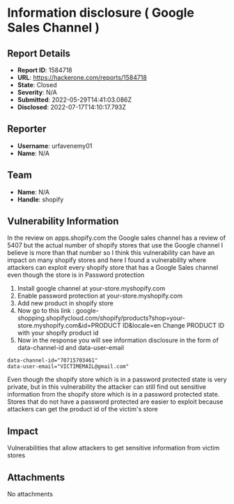 # Information disclosure ( Google Sales Channel )

## Report Details
- **Report ID**: 1584718
- **URL**: https://hackerone.com/reports/1584718
- **State**: Closed
- **Severity**: N/A
- **Submitted**: 2022-05-29T14:41:03.086Z
- **Disclosed**: 2022-07-17T14:10:17.793Z

## Reporter
- **Username**: urfavenemy01
- **Name**: N/A

## Team
- **Name**: N/A
- **Handle**: shopify

## Vulnerability Information
In the review on apps.shopify.com the Google sales channel has a review of 5407 but the actual number of shopify stores that use the Google channel I believe is more than that number so I think this vulnerability can have an impact on many shopify stores and here I found a vulnerability where attackers can exploit every shopify store that has a Google Sales channel even though the store is in Password protection

1. Install google channel at your-store.myshopify.com
2. Enable password protection at your-store.myshopify.com
3. Add new product in shopify store
4. Now go to this link : google-shopping.shopifycloud.com/shopify/products?shop=your-store.myshopify.com&id=PRODUCT ID&locale=en
Change PRODUCT ID with your shopify product id
5. Now in the response you will see information disclosure in the form of data-channel-id and data-user-email

```
data-channel-id="70715703461"
data-user-email="VICTIMEMAIL@gmail.com"
```

Even though the shopify store which is in a password protected state is very private, but in this vulnerability the attacker can still find out sensitive information from the shopify store which is in a password protected state.
Stores that do not have a password protected are easier to exploit because attackers can get the product id of the victim's store

## Impact

Vulnerabilities that allow attackers to get sensitive information from victim stores

## Attachments
No attachments
